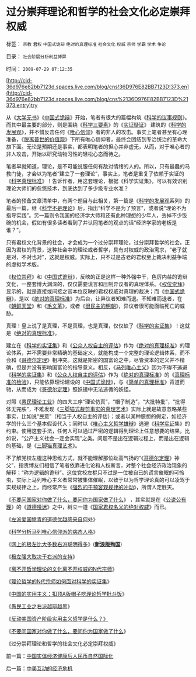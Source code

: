 # 过分崇拜理论和哲学的社会文化必定崇拜权威

标签： `宗教` `君权` `中国式诡辩` `绝对的真理标准` `社会文化` `权威` `宗师` `学霸` `学术` `争论` 

目录： `社会阶层分析利益博羿`

时间： `2009-07-29 07:12:35`

[http://cid-36d976e82bb7123d.spaces.live.com/blog/cns!36D976E82BB7123D!373.en](http://cid-36d976e82bb7123d.spaces.live.com/blog/cns%2136D976E82BB7123D%21373.entry)try

从《[大学无书](../../../2008/10/10/中国式诡辩：官本位文化之权位崇拜心魔.md)》《[中国式诡辩](../../../2008/8/31/“大学无书”，远离中国式诡辩！.md)》开始，笔者有很大的篇幅构筑《[科学的议事规则](../../../2009/6/17/民主就是科学的议事规则.md)》。而其中最主要的部分，则是围绕《[科学三要素](../../../2009/6/5/构成科学完备性的基础断言就是三要素.md)》的《[实证疑证](../../../2009/5/20/疑证与实证及汉议论文三要素论.md)》 建筑的《[科学的发展观](../../../2009/4/25/科学，民主和科学的发展观.md)》，并不惜反击任何《[唯心信仰](../../../2009/6/19/科学认知是唯心信仰和唯物主义共存条件.md)》者的非人的攻击。事实上笔者甚至有心理准备，《[脱离普世的价值观](../../../2009/6/14/人权普世价值观是自由信仰的前提条件.md)》下所有唯心信仰者，最终会团结到专治统治的革命大旗下面。无论是预期还是事实，都表明笔者的担心并非虚无，从而，对于唯心者的非人攻击，开始以研究动物习性的轻松心态而待之。

笔者早就知道，理论，是不可能说服任何有敌对情绪的人的。所以，只有最蠢的马教门徒，才会以为笔者“建立了一套理论”，事实上，笔者是重复了依赖于实证的《[科字真理标准](../../../2009/5/6/真理的科学的标准.md)》！告诉作者，用这套理论，根据《科学实证集》，可以有效识别理论大师们的忽悠技术，到底达到了多少级专业水准？

笔者的预备文章清单中，有两个题目与此相关，第一篇是《[科学的发展观](../../../2009/4/25/科学，民主和科学的发展观.md)系列》的最后一篇，继《[科学不是理论](../../../2009/6/18/科学不是理论！科学三要素包含波普尔证伪原则.md)》后，指出“科学不是为了预言”，或者说“理论不为指导实践”。另一篇则令我国的经济学大师和还有此种理想的少年人，丢掉不少饭碗的机会，假如有很多读者看到了并认同笔者的观点的话“经济学家的老板是谁？”。

只有君权文化背景的社会，才会成为一个过分崇拜理论，过分崇拜哲学的社会。正因为君权的背景，这种社会中的理论或者哲学，具有对权威的政治需求，“老子就是对，不对也对”，这就是权威。实际上，只不过是古老的君权至上裁决利益争端的虚拟学术版。

《[权位崇拜](../../../2008/10/10/中国式诡辩：官本位文化之权位崇拜心魔.md)》和《[中国式诡辩](../../../2008/8/31/“大学无书”，远离中国式诡辩！.md)》，反映的正是这样一种外强中干，色厉内荏的诡辩文化，一整套博大渊深的，仅仅需要谎言和压制异议者的真理体系。《[权位崇拜](../../../2008/10/10/中国式诡辩：官本位文化之权位崇拜心魔.md)》显示的，就是直接或间接之官本位反映的君权权威对真理的裁决；而《[中国式诡辩](../../../2008/8/31/“大学无书”，远离中国式诡辩！.md)》，是以《[绝对的真理标准](../../../2009/3/11/信仰，个人世界观的基础断言；不是绝对的道德标准.md)》为后台，让异议者知难而退。不知难而退者，在《[朝鲜天堂](../../../2009/6/3/朝鲜是个天堂，衣食住行减肥死都免费.md)》和《[毛文革](../../../2009/7/3/看看毛主席是怎样发动文革反腐的.md)》，或者《[很民主的明朝](http://hi.baidu.com/darthchn/blog/item/b8eb1f1f6f3cff164034173e.html)》，异议者很可能面临死亡的威胁。

真理！皇上说了是真理，不是真理，也是真理，仅仅缺了《[科学的实证集](../../../2009/6/18/科学是实证集；为什么诺贝尔不喜欢中国传统文化.md)》！这就是《[绝对的真理标准](../../../2009/3/11/信仰，个人世界观的基础断言；不是绝对的道德标准.md)》。

建立在《[科学的实证集](../../../2009/6/18/科学是实证集；为什么诺贝尔不喜欢中国传统文化.md)》和《[公众人权自主的评估](../../../2009/7/25/网骂从业者须知.md)》作为《[绝对的真理标准](../../../2009/3/11/信仰，个人世界观的基础断言；不是绝对的道德标准.md)》的理论体系，并不需要非常精确的基础定义，就能构成一个完整的理论逻辑体系，而不会和《[哥德尔定理](../../../2009/6/6/哥德尔悖论定理，唯心哲学的恶梦.md)》相冲突。这就是斯密的国富论之中，尽管资本的定义并不精确，但是并没有影响国富论的指导意义。相反，《[马列唯心主义](../../../2009/5/9/人性本私！马列信仰和唯心主义的关系.md)》因为不得不逃避《[科学的实证集](../../../2009/6/18/科学是实证集；为什么诺贝尔不喜欢中国传统文化.md)》和《[公众人权自主的评估](../../../2009/7/25/网骂从业者须知.md)》作为《[绝对的真理标准](../../../2009/3/11/信仰，个人世界观的基础断言；不是绝对的道德标准.md)》的《[真理标准的检验](../../../2009/5/6/真理的科学的标准.md)》，只能依靠理论建设的《[中国式诡辩](../../../2008/10/10/中国式诡辩：官本位文化之权位崇拜心魔.md)》，与《[简单的真理标准](../../../2009/1/24/经济很简单，政治很简单，科学很简单，真理很简单.md)》背道而驰，从而成为《[哥德尔定理](../../../2009/6/6/哥德尔悖论定理，唯心哲学的恶梦.md)》照妖镜中无法逃循的妖怪。

对照《[愚民理论工业](../../../2009/7/27/实用主义的现代愚民制造业.md)》的四大工序“理论仿真”，“帽子制造”，“大批特批”，“批得体无完肤”，不难发现《[三脚猫式裁剪事实的真理艺术](../../../2009/7/10/三脚猫真理艺术.md)》实际上就是故意忽略某些事实，比如说“民意”（相当于人权自主的评估）；或者以某种臆想的假定，如经济学的什么三个基本假设代入；同时以《[唯心主义哲学雄辩](../../../2009/6/19/科学实证性排斥任何哲学诡辩.md)》逃避《[科学实证](../../../2009/6/18/科学是实证集；为什么诺贝尔不喜欢中国传统文化.md)集》的约束。使用这套手法，任何人可以通过严密的逻辑得到理论上任意想要的结果，比如说，“公产主义社会一定会实现”之类。问题不是出在逻辑过程上，而是出在逻辑的基础，是《[三脚猫真理艺术](../../../2009/7/10/三脚猫真理艺术.md)》。

不了解党校左棍这种思维方式，就不能理解那位趾高气扬的“《[哥德尔定理](../../../2009/6/6/哥德尔悖论定理，唯心哲学的恶梦.md)》神父”，指责博友们相信了笔者依靠进化论和人权断言，对整个社会经济政治现象的解释；“称为逻辑的诡辩”。这位党校左棍只不过是一位被自已的谎言催眠的可怜虫，实际上马列唯心主义者常常被集体催眠，以致于以为哲学理论真的可以凌驾于实规规律之上，而经常产生《[强烈的干预客观规律的冲动](../../../2009/5/1/人定胜天？马列唯心信仰对客观规律干预冲动.md)》，所谓人定胜天。

《[不要问国家对你做了什么，要问你为国家做了什么](../../../2009/7/28/不要问国家对你做了什么，要问你为国家做了什么.md)》 ，其实就是在《[公说公有理](../../../2009/5/25/走出汉文化“公说公有理”的语言泥潭.md)》的《[道德哑迷](../../../2009/5/5/假装无私！专业化打哑迷诡辩的中国式专家.md)》之中，树立一道《[国家君权名义的绝对权威](http://hi.baidu.com/darthchn/blog/item/4c69f2376ee8e5d5a3cc2bd6.html)》而已。

《[左派爱国愤青的道德优越感来自何](../../../2009/7/26/极左特权卫士的道德优越感来自何处.md)处》

《[科学分析马列唯心信仰派的病态人格](../../../2009/7/26/科学分析唯心信仰者的病态人格.md)》

《[网上的极左比大多数右派聪明得多](http://hi.baidu.com/darthchn/blog/item/e7a4e8dbf31a47d2b7fd4858.html)》([**新浪版殉国**](http://blog.sina.com.cn/s/blog_5563a64d0100e0gk.html))

《[极左强大取决于右派的支持](../../../2009/7/26/极左生命力取决于右派的人格心魔.md)》

《[离不开哲学理论的文化离不开权威的N代宗师](../../../2009/7/27/离不开哲学理论的文化离不开权威的N代宗师.md)》

《[理论哲学的N代宗师如何面对科学的实证集](../../../2009/7/27/理论哲学的N代宗师如何面对科学的实证集.md)》

《[中国的实用主义：扣顶A版帽子吃理论哲学批斗饭](../../../2009/7/27/实用主义的现代愚民制造业.md)》

《[愚民工业之右派越辩越黑](../../../2009/7/27/可爱右派越辩越黑.md)》

《[反动美国资产阶级实用主义哲学是什么？》](../../../2009/7/28/美国资产阶级实用主义反动哲学.md)

《[不要问国家对你做了什么，要问你为国家做了什么](../../../2009/7/28/不要问国家对你做了什么，要问你为国家做了什么.md)》

《过分崇拜理论和哲学的社会文化必定崇拜权威》



前一篇：[中国实体经济健康后人民币自然国际化](../../../2009/7/28/中国实体经济健康后人民币自然国际化.md)

后一篇：[中美互动的经济危机](../../../2009/7/29/中美互动的经济危机.md)